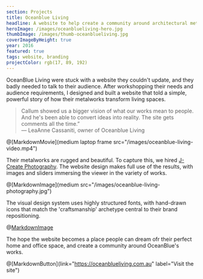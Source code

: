 ```yaml
---
section: Projects
title: Oceanblue Living
headline: A website to help create a community around architectural metalworks.
heroImage: /images/oceanblueliving-hero.jpg
thumbImage: /images/thumb-oceanblueliving.jpg
coverImageByHeight: true
year: 2016
featured: true
tags: website, branding
projectColor: rgb(17, 89, 192)
---
```


OceanBlue Living were stuck with a website they couldn't update, and they badly needed to talk to their audience. After workshopping their needs and audience requirements, I designed and built a website that told a simple, powerful story of how their metalworks transform living spaces. 

> Callum showed us a bigger vision of what our works mean to people. And he's been able to convert ideas into reality. The site gets comments all the time.” <br>— LeaAnne Cassaniti, owner of Oceanblue Living

@[MarkdownMovie](medium laptop frame src="/images/oceanblue-living-video.mp4")

Their metalworks are rugged and beautiful. To capture this, we hired [J-Create Photography](http://j-create.com.au/). The website design makes full use of the results, with images and sliders immersing the viewer in the variety of works.


@[MarkdownImage](medium src="/images/oceanblue-living-photography.jpg")

The visual design system uses highly structured fonts, with hand-drawn icons that match the 'craftsmanship' archetype central to their brand repositioning.

@[MarkdownImage](src="/images/oceanblue-living-visual-system.png")

The hope the website becomes a place people can dream ofr their perfect home and office space, and create a community around OceanBlue's works.

@[MarkdownButton](link="https://oceanblueliving.com.au" label="Visit the site")
